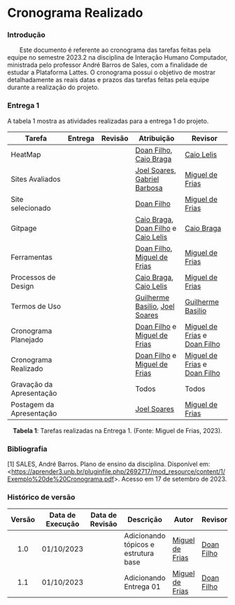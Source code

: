 <div class="body">
  
# Cronograma Realizado

### Introdução

<p align="justify">
  
&emsp;&emsp;Este documento é referente ao cronograma das tarefas feitas pela equipe no semestre 2023.2 na disciplina de Interação Humano Computador, ministrada pelo professor André Barros de Sales, com a finalidade de estudar a Plataforma Lattes. O cronograma possui o objetivo de mostrar detalhadamente as reais datas e prazos das tarefas feitas pela equipe durante a realização do projeto.

</p>

### Entrega 1
A tabela 1 mostra as atividades realizadas para a entrega 1 do projeto.

| Tarefa       | Entrega |  Revisão  | Atribuição |Revisor|
|--------------|:-------:|:---------:|-------|-----|
| HeatMap|  |  | [Doan Filho](https://github.com/FilhoDoan), [Caio Braga](http://github.com/caioalvesbraga) | [Caio Lelis](http://github.com/caio-lelis) |
| Sites Avaliados |  |  | [Joel Soares](https://github.com/JoelSRangel), [Gabriel Barbosa](https://github.com/gabrie1barbosa) | [Miguel de Frias](https://github.com/migueldefrias) |
| Site selecionado|  |  | [Doan Filho](https://github.com/FilhoDoan) |  [Miguel de Frias](https://github.com/migueldefrias) |
| Gitpage |  |  | [Caio Braga](http://github.com/caioalvesbraga), [Doan Filho](https://github.com/FilhoDoan) e [Caio Lelis](http://github.com/caio-lelis) | [Caio Braga](http://github.com/caioalvesbraga) |
| Ferramentas |  |  | [Doan Filho](https://github.com/FilhoDoan), [Miguel de Frias](https://github.com/migueldefrias) | [Miguel de Frias](https://github.com/migueldefrias) |
| Processos de Design |  |  | [Caio Braga](http://github.com/caioalvesbraga), [Caio Lelis](http://github.com/caio-lelis) | [Miguel de Frias](https://github.com/migueldefrias) |
| Termos de Uso |  |  | [Guilherme Basilio](https://github.com/GuilhermeBES), [Joel Soares](https://github.com/JoelSRangel) | [Guilherme Basilio](https://github.com/GuilhermeBES) |
| Cronograma Planejado |  |  |[Doan Filho](https://github.com/FilhoDoan) e  [Miguel de Frias](https://github.com/migueldefrias) | [Miguel de Frias](https://github.com/migueldefrias) e [Doan Filho](https://github.com/FilhoDoan)  |
| Cronograma Realizado |   |   |[Doan Filho](https://github.com/FilhoDoan) e  [Miguel de Frias](https://github.com/migueldefrias) | [Miguel de Frias](https://github.com/migueldefrias) e [Doan Filho](https://github.com/FilhoDoan)  |
| Gravação da Apresentação |  |  | Todos |Todos|
| Postagem da Apresentação | |  | [Joel Soares](https://github.com/JoelSRangel) | [Miguel de Frias](https://github.com/migueldefrias) |

<div style="text-align: center">
    <p> <b>Tabela 1</b>: Tarefas realizadas na Entrega 1. (Fonte: Miguel de Frias, 2023).</p>
</div>


### Bibliografia

[1] SALES, André Barros. Plano de ensino da disciplina. Disponível em: <<https://aprender3.unb.br/pluginfile.php/2692717/mod_resource/content/1/Exemplo%20de%20Cronograma.pdf>>. Acesso em 17 de setembro de 2023.


### Histórico de versão

| Versão | Data de Execução| Data de Revisão | Descrição            | Autor | Revisor |
|:------:|:---------------:|:---------------:|----------------------|-------|---------|
| 1.0   | 01/10/2023 |  | Adicionando tópicos e estrutura base |  [Miguel de Frias](https://github.com/migueldefrias) | [Doan Filho](https://github.com/FilhoDoan) |
| 1.1   | 01/10/2023 |  | Adicionando Entrega 01 | [Miguel de Frias](https://github.com/migueldefrias) | [Doan Filho](https://github.com/FilhoDoan)|
</div>
